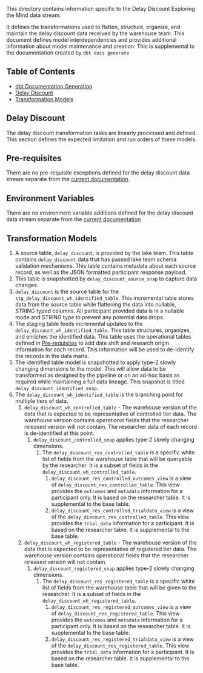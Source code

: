 This directory contains information specific to the Delay Discount Exploring the Mind data stream.

It defines the transformations used to flatten, structure, organize, and maintain the delay discount data received by
the warehouse team. This document defines model interdependencies and provides additional information about model
maintenance and creation. This is supplemental to the documentation created by `dbt docs generate`

## Table of Contents

- [dbt Documentation Generation](../../../README.md#dbt-documentation-generation)
- [Delay Discount](#delay-discount)
- [Transformation Models](#transformation-models)

## Delay Discount

The delay discount transformation tasks are linearly processed and defined. This section defines the expected limitation
and run orders of these models.

## Pre-requisites

There are no pre-requisite exceptions defined for the delay discount data stream separate from
the [current documentation](../README.md#pre-requisites).

## Environment Variables

There are no environment variable additions defined for the delay discount data stream separate from
the [current documentation](../README.md#environment-variables)

## Transformation Models

1. A source table, `delay_discount`, is provided by the lake team. This table contains `delay_discount` data that has
   passed lake team schema validation mechanisms. This table contains metadata about each source record, as well as the
   JSON formatted participant response payload.
2. This table is snapshotted by `delay_discount_source_snap` to capture data changes.
3. `delay_discount` is the source table for the `stg_delay_discount_wh_identified_table`. This incremental table stores
   data from the source table while flattening the data into nullable, STRING typed columns. All participant provided
   data is in a nullable mode and STRING type to prevent any potential data drops.
4. The staging table feeds incremental updates to the `delay_discount_wh_identified_table`. This table structures,
   organizes, and enriches the identified data. This table uses the operational tables defined
   in [Pre-requisites](#pre-requisites) to add date shift and research origin information for each record. This
   information will be used to de-identify the records in the data marts.
5. The identified table model is snapshotted to apply type-2 slowly changing dimensions to the model. This will allow
   data to be transformed as designed by the pipeline or on an ad-hoc basis as required while maintaining a full data
   lineage. This snapshot is titled `delay_discount_identified_snap`.
6. The `delay_discount_wh_identified_table` is the branching point for multiple tiers of data.
    1. `delay_discount_wh_controlled_table` - The warehouse version of the data that is expected to be representative of
       controlled tier data. The warehouse version contains operational fields that the researcher released version will
       not contain. The researcher data of each record is de-identified at this point.
        1. `delay_discount_controlled_snap` applies type-2 slowly changing dimensions.
            1. The `delay_discount_res_controlled_table` is a specific white list of fields from the warehouse table
               that will be queryable by the researcher. It is a subset of fields in
               the `delay_discount_wh_controlled_table`.
                1. `delay_discount_res_controlled_outcomes_view` is a view of `delay_discount_res_controlled_table`.
                   This view provides the `outcomes` and `metadata` information for a participant only. It is based on
                   the researcher table. It is supplemental to the base table.
                2. `delay_discount_res_controlled_trialdata_view` is a view of
                   the `delay_discount_res_controlled_table`. This view provides the `trial_data` information for a
                   participant. It is based on the researcher table. It is supplemental to the base table.
    2. `delay_discount_wh_registered_table` - The warehouse version of the data that is expected to be representative of
       registered tier data. The warehouse version contains operational fields that the researcher released version will
       not contain.
        1. `delay_discount_registered_snap` applies type-2 slowly changing dimensions.
            1. The `delay_discount_res_registered_table` is a specific white list of fields from the warehouse table
               that will be given to the researcher. It is a subset of fields in
               the `delay_discount_wh_registered_table`.
                1. `delay_discount_res_registered_outcomes_view` is a view of `delay_discount_res_registered_table`.
                   This view provides the `outcomes` and `metadata` information for a participant only. It is based on
                   the researcher table. It is supplemental to the base table.
                2. `delay_discount_res_registered_trialdata_view` is a view of
                   the `delay_discount_res_registered_table`. This view provides the `trial_data` information for a
                   participant. It is based on the researcher table. It is supplemental to the base table.
